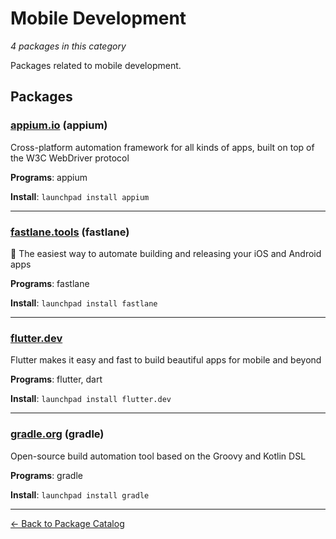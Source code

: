 # Mobile Development

*4 packages in this category*

Packages related to mobile development.

## Packages

### [appium.io](../packages/appium.io/index.md) (appium)

Cross-platform automation framework for all kinds of apps, built on top of the W3C WebDriver protocol

**Programs**: appium

**Install**: `launchpad install appium`

---

### [fastlane.tools](../packages/fastlane.tools/index.md) (fastlane)

🚀 The easiest way to automate building and releasing your iOS and Android apps

**Programs**: fastlane

**Install**: `launchpad install fastlane`

---

### [flutter.dev](../packages/flutter.dev/index.md)

Flutter makes it easy and fast to build beautiful apps for mobile and beyond

**Programs**: flutter, dart

**Install**: `launchpad install flutter.dev`

---

### [gradle.org](../packages/gradle.org/index.md) (gradle)

Open-source build automation tool based on the Groovy and Kotlin DSL

**Programs**: gradle

**Install**: `launchpad install gradle`

---

[← Back to Package Catalog](../package-catalog.md)

